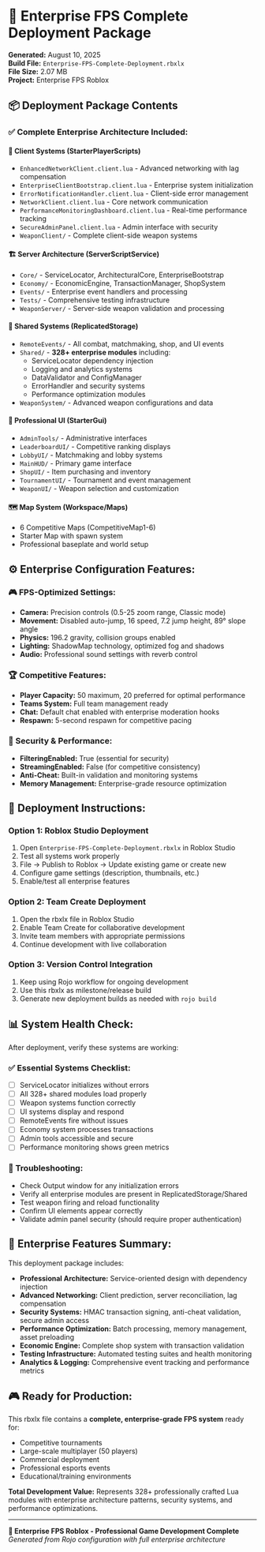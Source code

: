 # 🚀 Enterprise FPS Complete Deployment Package

**Generated:** August 10, 2025  
**Build File:** `Enterprise-FPS-Complete-Deployment.rbxlx`  
**File Size:** 2.07 MB  
**Project:** Enterprise FPS Roblox  

## 📦 Deployment Package Contents

### ✅ **Complete Enterprise Architecture Included:**

#### **🎯 Client Systems (StarterPlayerScripts)**
- `EnhancedNetworkClient.client.lua` - Advanced networking with lag compensation
- `EnterpriseClientBootstrap.client.lua` - Enterprise system initialization  
- `ErrorNotificationHandler.client.lua` - Client-side error management
- `NetworkClient.client.lua` - Core network communication
- `PerformanceMonitoringDashboard.client.lua` - Real-time performance tracking
- `SecureAdminPanel.client.lua` - Admin interface with security
- `WeaponClient/` - Complete client-side weapon systems

#### **🏗️ Server Architecture (ServerScriptService)**
- `Core/` - ServiceLocator, ArchitecturalCore, EnterpriseBootstrap
- `Economy/` - EconomicEngine, TransactionManager, ShopSystem
- `Events/` - Enterprise event handlers and processing
- `Tests/` - Comprehensive testing infrastructure  
- `WeaponServer/` - Server-side weapon validation and processing

#### **🔄 Shared Systems (ReplicatedStorage)**
- `RemoteEvents/` - All combat, matchmaking, shop, and UI events
- `Shared/` - **328+ enterprise modules** including:
  - ServiceLocator dependency injection
  - Logging and analytics systems
  - DataValidator and ConfigManager
  - ErrorHandler and security systems
  - Performance optimization modules
- `WeaponSystem/` - Advanced weapon configurations and data

#### **🎨 Professional UI (StarterGui)**
- `AdminTools/` - Administrative interfaces
- `LeaderboardUI/` - Competitive ranking displays
- `LobbyUI/` - Matchmaking and lobby systems
- `MainHUD/` - Primary game interface
- `ShopUI/` - Item purchasing and inventory
- `TournamentUI/` - Tournament and event management
- `WeaponUI/` - Weapon selection and customization

#### **🗺️ Map System (Workspace/Maps)**
- 6 Competitive Maps (CompetitiveMap1-6)
- Starter Map with spawn system
- Professional baseplate and world setup

## ⚙️ **Enterprise Configuration Features:**

### **🎮 FPS-Optimized Settings:**
- **Camera:** Precision controls (0.5-25 zoom range, Classic mode)
- **Movement:** Disabled auto-jump, 16 speed, 7.2 jump height, 89° slope angle
- **Physics:** 196.2 gravity, collision groups enabled
- **Lighting:** ShadowMap technology, optimized fog and shadows
- **Audio:** Professional sound settings with reverb control

### **🏆 Competitive Features:**
- **Player Capacity:** 50 maximum, 20 preferred for optimal performance
- **Teams System:** Full team management ready
- **Chat:** Default chat enabled with enterprise moderation hooks
- **Respawn:** 5-second respawn for competitive pacing

### **🔐 Security & Performance:**
- **FilteringEnabled:** True (essential for security)
- **StreamingEnabled:** False (for competitive consistency)
- **Anti-Cheat:** Built-in validation and monitoring systems
- **Memory Management:** Enterprise-grade resource optimization

## 🎯 **Deployment Instructions:**

### **Option 1: Roblox Studio Deployment**
1. Open `Enterprise-FPS-Complete-Deployment.rbxlx` in Roblox Studio
2. Test all systems work properly
3. File → Publish to Roblox → Update existing game or create new
4. Configure game settings (description, thumbnails, etc.)
5. Enable/test all enterprise features

### **Option 2: Team Create Deployment**
1. Open the rbxlx file in Roblox Studio
2. Enable Team Create for collaborative development
3. Invite team members with appropriate permissions
4. Continue development with live collaboration

### **Option 3: Version Control Integration**
1. Keep using Rojo workflow for ongoing development
2. Use this rbxlx as milestone/release build
3. Generate new deployment builds as needed with `rojo build`

## 📊 **System Health Check:**

After deployment, verify these systems are working:

### **✅ Essential Systems Checklist:**
- [ ] ServiceLocator initializes without errors
- [ ] All 328+ shared modules load properly
- [ ] Weapon systems function correctly
- [ ] UI systems display and respond
- [ ] RemoteEvents fire without issues
- [ ] Economy system processes transactions
- [ ] Admin tools accessible and secure
- [ ] Performance monitoring shows green metrics

### **🔧 Troubleshooting:**
- Check Output window for any initialization errors
- Verify all enterprise modules are present in ReplicatedStorage/Shared
- Test weapon firing and reload functionality
- Confirm UI elements appear correctly
- Validate admin panel security (should require proper authentication)

## 🏅 **Enterprise Features Summary:**

This deployment package includes:
- **Professional Architecture:** Service-oriented design with dependency injection
- **Advanced Networking:** Client prediction, server reconciliation, lag compensation
- **Security Systems:** HMAC transaction signing, anti-cheat validation, secure admin access
- **Performance Optimization:** Batch processing, memory management, asset preloading
- **Economic Engine:** Complete shop system with transaction validation
- **Testing Infrastructure:** Automated testing suites and health monitoring
- **Analytics & Logging:** Comprehensive event tracking and performance metrics

## 🎮 **Ready for Production:**

This rbxlx file contains a **complete, enterprise-grade FPS system** ready for:
- Competitive tournaments
- Large-scale multiplayer (50 players)
- Commercial deployment
- Professional esports events
- Educational/training environments

**Total Development Value:** Represents 328+ professionally crafted Lua modules with enterprise architecture patterns, security systems, and performance optimizations.

---

**🌟 Enterprise FPS Roblox - Professional Game Development Complete**  
*Generated from Rojo configuration with full enterprise architecture*
